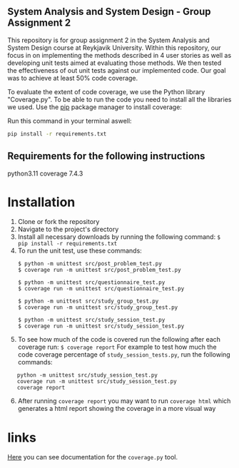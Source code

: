 ## System Analysis and System Design - Group Assignment 2
This repository is for group assignment 2 in the System Analysis and System Design course at Reykjavik University. Within this repository, our focus in on implementing the methods described in 4 user stories as well as developing unit tests aimed at evaluating those methods. We then tested the effectiveness of out unit tests against our implemented code. Our goal was to achieve at least 50% code coverage.


To evaluate the extent of code coverage, we use the Python library "Coverage.py". 
To be able to run the code you need to install all the libraries we used. Use the [pip](https://pip.pypa.io/en/stable/)  package manager to install coverage:

Run this command in your terminal aswell:
```bash
pip install -r requirements.txt
```

## Requirements for the following instructions
python3.11 
coverage 7.4.3

# Installation
1. Clone or fork the repository
2. Navigate to the project's directory
3. Install all necessary downloads by running the following command:
     ``` $ pip install -r requirements.txt ```
4. To run the unit test, use these commands:
     ```
     $ python -m unittest src/post_problem_test.py
     $ coverage run -m unittest src/post_problem_test.py
     ```
     ```
     $ python -m unittest src/questionnaire_test.py
     $ coverage run -m unittest src/questionnaire_test.py
     ```
     ```
     $ python -m unittest src/study_group_test.py
     $ coverage run -m unittest src/study_group_test.py
     ```
     ```
     $ python -m unittest src/study_session_test.py
     $ coverage run -m unittest src/study_session_test.py
     ```
5. To see how much of the code is covered run the following after each coverage run:
    ``` $ coverage report ```
For example to test how much the code coverage percentage of `study_session_tests.py`, run the following commands: 

```
   python -m unittest src/study_session_test.py
   coverage run -m unittest src/study_session_test.py
   coverage report
   ```

6. After running `coverage report` you may want to run `coverage html` which generates a html report showing the coverage in a more visual way

# links
[Here](https://coverage.readthedocs.io/en/7.4.4/index.html) you can see documentation for the `coverage.py` tool.

